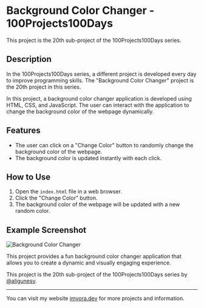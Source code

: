 # Background Color Changer - 100Projects100Days

This project is the 20th sub-project of the 100Projects100Days series.

## Description

In the 100Projects100Days series, a different project is developed every day to improve programming skills. The "Background Color Changer" project is the 20th project in this series.

In this project, a background color changer application is developed using HTML, CSS, and JavaScript. The user can interact with the application to change the background color of the webpage dynamically.

## Features

- The user can click on a "Change Color" button to randomly change the background color of the webpage.
- The background color is updated instantly with each click.

## How to Use

1. Open the `index.html` file in a web browser.
2. Click the "Change Color" button.
3. The background color of the webpage will be updated with a new random color.

## Example Screenshot

![Background Color Changer](https://github.com/aligunesv/100projects100day/assets/82121296/7bfa2758-59e4-4bb8-a335-b3203ea99b4e)

This project provides a fun background color changer application that allows you to create a dynamic and visually engaging experience.

This project is the 20th sub-project of the 100Projects100Days series by [@aligunesv](https://github.com/aligunesv/100projects100day).

----

You can visit my website [imvora.dev](https://www.imvora.dev) for more projects and information.